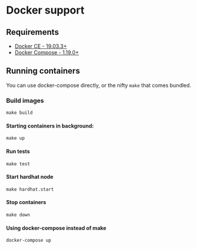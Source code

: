 # Docker support

## Requirements

- [Docker CE - 19.03.3+](https://docs.docker.com/engine/install/)
- [Docker Compose - 1.19.0+](https://docs.docker.com/compose/install/)

## Running containers

You can use docker-compose directly, or the nifty `make` that comes bundled.

### Build images

```shell script
make build
```

#### Starting containers in background:

```shell script
make up
```

#### Run tests

```shell
make test
```

#### Start hardhat node
```shell
make hardhat.start
```

#### Stop containers

```shell script
make down
```

#### Using docker-compose instead of make

```shell script
docker-compose up
```
